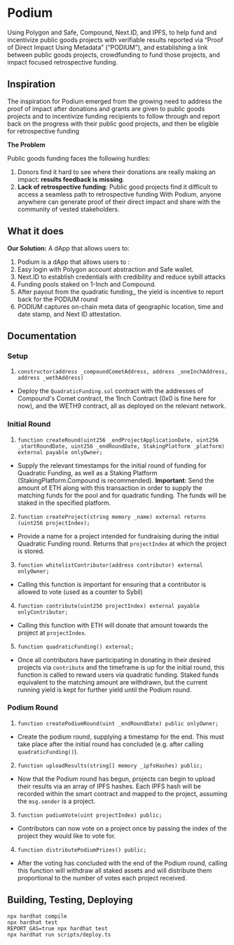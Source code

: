 # Podium
Using Polygon and Safe, Compound, Next.ID, and IPFS, to help fund and incentivize public goods projects with verifiable results reported via “Proof of Direct Impact Using Metadata” (“PODIUM”), and establishing a link between public goods projects, crowdfunding to fund those projects, and impact focused retrospective funding.

## Inspiration
The inspiration for Podium emerged from the growing need to address the proof of impact after donations and grants are given to public goods projects and to incentivize funding recipients to follow through and report back on the progress with their public good projects, and then be eligible for retrospective funding
 
**The Problem**

Public goods funding faces the following hurdles:
1. Donors find it hard to see where their donations are really making an impact: **results feedback is missing**.
2. **Lack of retrospective funding**: Public good projects find it difficult to access a seamless path to retrospective funding
With Podium, anyone anywhere can generate proof of their direct impact and share with the community of vested stakeholders. 

## What it does
**Our Solution:** A dApp that allows users to:
1. Podium is a dApp that allows users to :
2. Easy login with Polygon account abstraction and Safe wallet. 
3. Next.ID to establish credentials with credibility and reduce sybill attacks
4. Funding pools staked on 1-Inch and Compound.  
5. After payout from the quadratic funding,, the yield is incentive to report back for the PODIUM round
6. PODIUM captures on-chain meta data of geographic location, time and date stamp, and Next ID attestation. 

## Documentation

### Setup

1. `constructor(address _compoundCometAddress, address _oneInchAddress, address _wethAddress)`
* Deploy the `QuadraticFunding.sol` contract with the addresses of Compound's Comet contract, the 1Inch Contract (0x0 is fine here for now), and the WETH9 contract, all as deployed on the relevant network.

### Initial Round

1. `function createRound(uint256 _endProjectApplicationDate, uint256 _startRoundDate, uint256 _endRoundDate, StakingPlatform _platform) external payable onlyOwner;`
* Supply the relevant timestamps for the initial round of funding for Quadratic Funding, as well as a Staking Platform (StakingPlatform.Compound is recommended). **Important**: Send the amount of ETH along with this transaction in order to supply the matching funds for the pool and for quadratic funding. The funds will be staked in the specified platform.

2. `function createProject(string memory _name) external returns (uint256 projectIndex);`
* Provide a name for a project intended for fundraising during the initial Quadratic Funding round. Returns that `projectIndex` at which the project is stored.

3. `function whitelistContributor(address contributor) external onlyOwner;`
* Calling this function is important for ensuring that a contributor is allowed to vote (used as a counter to Sybil)

4. `function contribute(uint256 projectIndex) external payable onlyContributor;`
* Calling this function with ETH will donate that amount towards the project at `projectIndex`.

5. `function quadraticFunding() external;`
* Once all contributors have participating in donating in their desired projects via `contribute` and the timeframe is up for the initial round, this function is called to reward users via quadratic funding. Staked funds equivalent to the matching amount are withdrawn, but the current running yield is kept for further yield until the Podium round.

### Podium Round

1. `function createPodiumRound(uint _endRoundDate) public onlyOwner;`
* Create the podium round, supplying a timestamp for the end. This must take place after the initial round has concluded (e.g. after calling `quadraticFunding()`).

2. `function uploadResults(string[] memory _ipfsHashes) public;`
* Now that the Podium round has begun, projects can begin to upload their results via an array of IPFS hashes. Each IPFS hash will be recorded within the smart contract and mapped to the project, assuming the `msg.sender` is a project.

3. `function podiumVote(uint projectIndex) public;`
* Contributors can now vote on a project once by passing the index of the project they would like to vote for.

4. `function distributePodiumPrizes() public;`
* After the voting has concluded with the end of the Podium round, calling this function will withdraw all staked assets and will distribute them proportional to the number of votes each project received.

## Building, Testing, Deploying
```
npx hardhat compile
npx hardhat test
REPORT_GAS=true npx hardhat test
npx hardhat run scripts/deploy.ts
```
